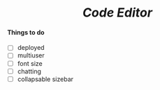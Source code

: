 <h1 align="center"><i>Code Editor</i></h1>

#### Things to do
- [ ] deployed
- [ ] multiuser
- [ ] font size
- [ ] chatting
- [ ] collapsable sizebar
